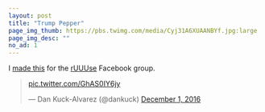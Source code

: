 ```yaml
---
layout: post
title: "Trump Pepper"
page_img_thumb: https://pbs.twimg.com/media/Cyj31A6XUAANBYf.jpg:large
page_img_desc: ""
no_ad: 1
---
```


I <a href="https://www.facebook.com/photo.php?fbid=10209367426756908&set=gm.1262501243813747&type=3&theater">made this</a> for the <a href="https://www.facebook.com/groups/1144470838950122/">rUUUse</a> Facebook group.

<blockquote class="twitter-tweet" data-lang="en"><p lang="und" dir="ltr"><a href="https://t.co/GhAS0IY6jy">pic.twitter.com/GhAS0IY6jy</a></p>&mdash; Dan Kuck-Alvarez (@dankuck) <a href="https://twitter.com/dankuck/status/804165070481715201">December 1, 2016</a></blockquote>
<script async src="//platform.twitter.com/widgets.js" charset="utf-8"></script>


